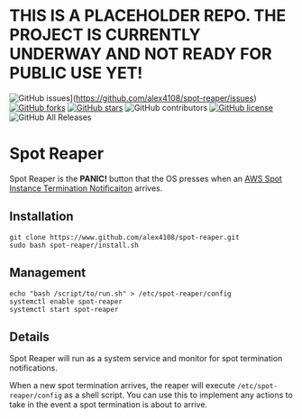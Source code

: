 # THIS IS A PLACEHOLDER REPO.  THE PROJECT IS CURRENTLY UNDERWAY AND NOT READY FOR PUBLIC USE YET!

![GitHub issues](https://img.shields.io/github/issues/alex4108/spot-reaper)](https://github.com/alex4108/spot-reaper/issues)
[![GitHub forks](https://img.shields.io/github/forks/alex4108/spot-reaper)](https://github.com/alex4108/spot-reaper/network)
[![GitHub stars](https://img.shields.io/github/stars/alex4108/spot-reaper)](https://github.com/alex4108/spot-reaper/stargazers)
![GitHub contributors](https://img.shields.io/github/contributors/alex4108/spot-reaper)
[![GitHub license](https://img.shields.io/github/license/alex4108/spot-reaper)](https://github.com/alex4108/spot-reaper/blob/master/LICENSE)
![GitHub All Releases](https://img.shields.io/github/downloads/alex4108/spot-reaper/total)

# Spot Reaper

Spot Reaper is the **PANIC!** button that the OS presses when an [AWS Spot Instance Termination Notificaiton](https://docs.aws.amazon.com/AWSEC2/latest/UserGuide/spot-interruptions.html#spot-instance-termination-notices) arrives.

## Installation

```
git clone https://www.github.com/alex4108/spot-reaper.git
sudo bash spot-reaper/install.sh
```

## Management

```
echo "bash /script/to/run.sh" > /etc/spot-reaper/config
systemctl enable spot-reaper
systemctl start spot-reaper
```

## Details

Spot Reaper will run as a system service and monitor for spot termination notifications.

When a new spot termination arrives, the reaper will execute `/etc/spot-reaper/config` as a shell script.  You can use this to implement any actions to take in the event a spot termination is about to arrive.

